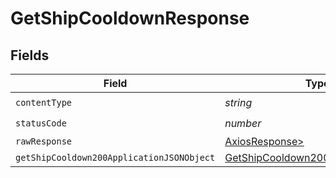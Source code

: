 # GetShipCooldownResponse


## Fields

| Field                                                                                             | Type                                                                                              | Required                                                                                          | Description                                                                                       |
| ------------------------------------------------------------------------------------------------- | ------------------------------------------------------------------------------------------------- | ------------------------------------------------------------------------------------------------- | ------------------------------------------------------------------------------------------------- |
| `contentType`                                                                                     | *string*                                                                                          | :heavy_check_mark:                                                                                | N/A                                                                                               |
| `statusCode`                                                                                      | *number*                                                                                          | :heavy_check_mark:                                                                                | N/A                                                                                               |
| `rawResponse`                                                                                     | [AxiosResponse>](https://axios-http.com/docs/res_schema)                                          | :heavy_minus_sign:                                                                                | N/A                                                                                               |
| `getShipCooldown200ApplicationJSONObject`                                                         | [GetShipCooldown200ApplicationJSON](../../models/operations/getshipcooldown200applicationjson.md) | :heavy_minus_sign:                                                                                | OK                                                                                                |